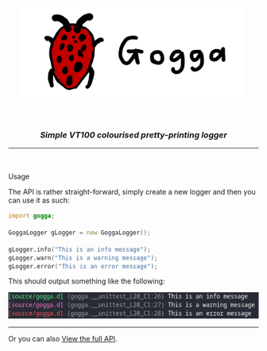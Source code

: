 <p align="center">
<img src="branding/logo_banner.png" width=450>
</p>

<br>

<h3 align="center"><i><b>Simple VT100 colourised pretty-printing logger</i></b></h3>

---

<br>
<br

## Usage

The API is rather straight-forward, simply create a new logger and then you can use it as such:

```d
import gogga;

GoggaLogger gLogger = new GoggaLogger();

gLogger.info("This is an info message");
gLogger.warn("This is a warning message");
gLogger.error("This is an error message");
```

This should output something like the following:

![](example.png)

---

Or you can also [View the full API](https://gogga.dpldocs.info/v2.1.13/index.html).


